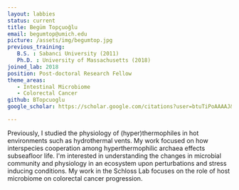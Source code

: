 ```yaml
---
layout: labbies
status: current
title: Begüm Topçuoğlu
email: begumtop@umich.edu
picture: /assets/img/begumtop.jpg
previous_training:
   B.S. : Sabanci University (2011)
   Ph.D. : University of Massachusetts (2018)
joined_lab: 2018
position: Post-doctoral Research Fellow
theme_areas:
   - Intestinal Microbiome
   - Colorectal Cancer
github: BTopcuoglu
google_scholar: https://scholar.google.com/citations?user=btuTiPoAAAAJ&hl=en&oi=ao

---
```

Previously, I studied the physiology of (hyper)thermophiles in hot environments such as hydrothermal vents. My work focused on how interspecies cooperation among hyperthermophilic archaea effects subseafloor life. I'm interested in understanding the changes in microbial community and physiology in an  ecosystem upon  perturbations  and  stress  inducing  conditions. My work in the Schloss Lab focuses on the role of host microbiome on colorectal cancer progression.
